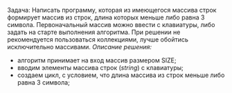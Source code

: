 Задача: Написать программу, которая из имеющегося массива строк формирует массив из строк, длина которых меньше либо равна 3 символа. Первоначальный массив можно ввести с клавиатуры, либо задать на старте выполнения алгоритма. При решении не рекомендуется пользоваться коллекциями, лучше обойтись исключительно массивами.
*Описание решения:*
 - алгоритм принимает на вход массив размером SIZE;
 - вводим элементы массива строк (*string*) с клавиатуры;
 - создаем цикл, с условием, что длина массива из строк меньше либо равна 3 символа;